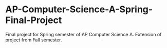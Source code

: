 # AP-Computer-Science-A-Spring-Final-Project
Final project for Spring semester of AP Computer Science A. Extension of project from Fall semester.
